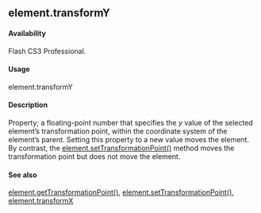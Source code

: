 ## element.transformY

#### Availability

Flash CS3 Professional.

#### Usage

element.transformY

#### Description

Property; a floating-point number that specifies the *y* value of the selected element’s transformation point, within the coordinate system of the element’s parent. Setting this property to a new value moves the element. By contrast, the [element.setTransformationPoint()](../Element_object/elemen19.md) method moves the transformation point but does not move the element.

#### See also

[element.getTransformationPoint()](../Element_object/element4.md), [element.setTransformationPoint()](../Element_object/elemen19.md), [element.transformX](../Element_object/elemen23.md)
